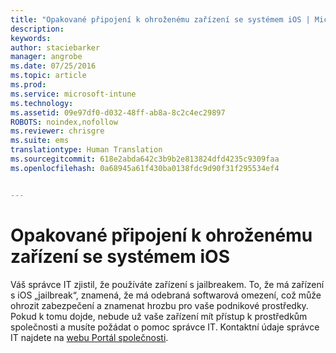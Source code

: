 ```yaml
---
title: "Opakované připojení k ohroženému zařízení se systémem iOS | Microsoft Intune"
description: 
keywords: 
author: staciebarker
manager: angrobe
ms.date: 07/25/2016
ms.topic: article
ms.prod: 
ms.service: microsoft-intune
ms.technology: 
ms.assetid: 09e97df0-d032-48ff-ab8a-8c2c4ec29897
ROBOTS: noindex,nofollow
ms.reviewer: chrisgre
ms.suite: ems
translationtype: Human Translation
ms.sourcegitcommit: 618e2abda642c3b9b2e813824dfd4235c9309faa
ms.openlocfilehash: 0a68945a61f430ba0138fdc9d90f31f295534ef4


---
```


# Opakované připojení k ohroženému zařízení se systémem iOS
Váš správce IT zjistil, že používáte zařízení s jailbreakem. To, že má zařízení s iOS „jailbreak“, znamená, že má odebraná softwarová omezení, což může ohrozit zabezpečení a znamenat hrozbu pro vaše podnikové prostředky. Pokud k tomu dojde, nebude už vaše zařízení mít přístup k prostředkům společnosti a musíte požádat o pomoc správce IT. Kontaktní údaje správce IT najdete na [webu Portál společnosti](http://portal.manage.microsoft.com).



<!--HONumber=Jul16_HO4-->


